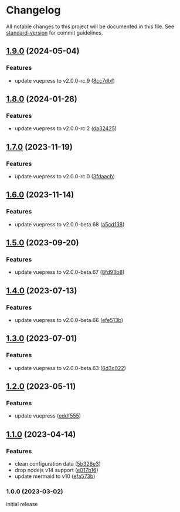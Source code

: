 # Changelog

All notable changes to this project will be documented in this file. See [standard-version](https://github.com/conventional-changelog/standard-version) for commit guidelines.

## [1.9.0](https://github.com/azat-io/vuepress-plugin-mermaid-wrapper/compare/v1.8.0...v1.9.0) (2024-05-04)


### Features

* update vuepress to v2.0.0-rc.9 ([8cc7dbf](https://github.com/azat-io/vuepress-plugin-mermaid-wrapper/commit/8cc7dbf84057adaea2368593599c6ad3a3f30274))

## [1.8.0](https://github.com/azat-io/vuepress-plugin-mermaid-wrapper/compare/v1.7.0...v1.8.0) (2024-01-28)


### Features

* update vuepress to v2.0.0-rc.2 ([da32425](https://github.com/azat-io/vuepress-plugin-mermaid-wrapper/commit/da32425c84777d1628578522ccdc5a4a5ff1ea96))

## [1.7.0](https://github.com/azat-io/vuepress-plugin-mermaid-wrapper/compare/v1.6.0...v1.7.0) (2023-11-19)


### Features

* update vuepress to v2.0.0-rc.0 ([3fdaacb](https://github.com/azat-io/vuepress-plugin-mermaid-wrapper/commit/3fdaacbb940fdca802cd615edf1181998724946d))

## [1.6.0](https://github.com/azat-io/vuepress-plugin-mermaid-wrapper/compare/v1.5.0...v1.6.0) (2023-11-14)


### Features

* update vuepress to v2.0.0-beta.68 ([a5cd138](https://github.com/azat-io/vuepress-plugin-mermaid-wrapper/commit/a5cd138c2ceec32da13b4e46d2eb014a22871304))

## [1.5.0](https://github.com/azat-io/vuepress-plugin-mermaid-wrapper/compare/v1.4.0...v1.5.0) (2023-09-20)


### Features

* update vuepress to v2.0.0-beta.67 ([8fd93b8](https://github.com/azat-io/vuepress-plugin-mermaid-wrapper/commit/8fd93b88ad685211c10b20df564f448d25f2cec7))

## [1.4.0](https://github.com/azat-io/vuepress-plugin-mermaid-wrapper/compare/v1.3.0...v1.4.0) (2023-07-13)


### Features

* update vuepress to v2.0.0-beta.66 ([efe513b](https://github.com/azat-io/vuepress-plugin-mermaid-wrapper/commit/efe513b566518657acb9c7cf74c6b94237e2cdcc))

## [1.3.0](https://github.com/azat-io/vuepress-plugin-mermaid-wrapper/compare/v1.2.0...v1.3.0) (2023-07-01)


### Features

* update vuepress to v2.0.0-beta.63 ([6d3c022](https://github.com/azat-io/vuepress-plugin-mermaid-wrapper/commit/6d3c022a5624af5ae1c41cc5b7f51df012001002))

## [1.2.0](https://github.com/azat-io/vuepress-plugin-mermaid-wrapper/compare/v1.1.0...v1.2.0) (2023-05-11)


### Features

* update vuepress ([eddf555](https://github.com/azat-io/vuepress-plugin-mermaid-wrapper/commit/eddf555b40526b027a4f4bfa4eb07a7b5dfaf3cd))

## [1.1.0](https://github.com/azat-io/vuepress-plugin-mermaid-wrapper/compare/v1.0.0...v1.1.0) (2023-04-14)


### Features

* clean configuration data ([5b328e3](https://github.com/azat-io/vuepress-plugin-mermaid-wrapper/commit/5b328e30ab39ca667e91168e9003a95f5b80660f))
* drop nodejs v14 support ([e017b16](https://github.com/azat-io/vuepress-plugin-mermaid-wrapper/commit/e017b16b697b378dfa91908ae6c2903f8fa8f73b))
* update mermaid to v10 ([efa573b](https://github.com/azat-io/vuepress-plugin-mermaid-wrapper/commit/efa573b98976e4255ed3447e71ae53129b937cfb))

### 1.0.0 (2023-03-02)

initial release
